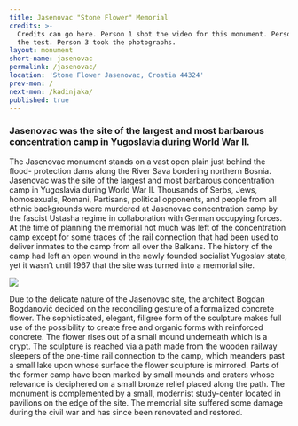 ```yaml
---
title: Jasenovac "Stone Flower" Memorial
credits: >-
  Credits can go here. Person 1 shot the video for this monument. Person 2 wrote
  the test. Person 3 took the photographs.
layout: monument
short-name: jasenovac
permalink: /jasenovac/
location: 'Stone Flower Jasenovac, Croatia 44324'
prev-mon: /
next-mon: /kadinjaka/
published: true
---
```


### Jasenovac was the site of the largest and most barbarous concentration camp in Yugoslavia during World War II.

The Jasenovac monument stands on a vast open plain just behind the flood- protection dams along the River Sava bordering northern Bosnia. Jasenovac was the site of the largest and most barbarous concentration camp in Yugoslavia during World War II. Thousands of Serbs, Jews, homosexuals, Romani, Partisans, political opponents, and people from all ethnic backgrounds were murdered at Jasenovac concentration camp by the fascist Ustasha regime in collaboration with German occupying forces.
At the time of planning the memorial not much was left of the concentration camp except for some traces of the rail connection that had been used to deliver inmates to the camp from all over the Balkans. The history of the camp had left an open wound in the newly founded socialist Yugoslav state, yet it wasn’t
until 1967 that the site was turned into a memorial site. 

![](https://upload.wikimedia.org/wikipedia/commons/d/d4/KZ-Jasenovac-Denkmal-Seitenansicht.JPG)

Due to the delicate nature of the Jasenovac site, the architect Bogdan Bogdanović decided on the reconciling gesture of a formalized concrete flower. The sophisticated, elegant, filigree form of the sculpture makes full use of the possibility to create free and organic forms with reinforced concrete. The flower rises out of a small mound underneath which is a crypt. The sculpture is reached via a path made from the wooden railway sleepers
of the one-time rail connection to the camp, which meanders past a small lake upon whose surface the flower sculpture is mirrored. Parts of the former camp have been marked by small mounds and craters whose relevance is deciphered on a small bronze relief placed along the path. The monument is complemented by a small, modernist study-center located in pavilions on the edge of the site. The memorial site suffered some damage during the civil war and has since been renovated and restored.
